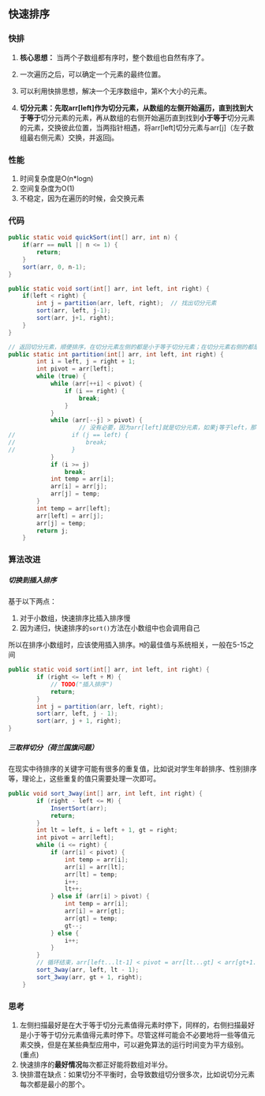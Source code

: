 ## 快速排序  

### 快排  

1. **核心思想：** 当两个子数组都有序时，整个数组也自然有序了。

2. 一次遍历之后，可以确定一个元素的最终位置。
3. 可以利用快排思想，解决一个无序数组中，第K个大小的元素。
4. **切分元素：**先取arr[left]作为切分元素，从数组的左侧开始遍历，直到找到**大于等于**切分元素的元素，再从数组的右侧开始遍历直到找到**小于等于**切分元素的元素，交换彼此位置，当两指针相遇，将arr[left]切分元素与arr[j]（左子数组最右侧元素）交换，并返回j。


### 性能  

1. 时间复杂度是O(n*logn)
2. 空间复杂度为O(1)
3. 不稳定，因为在遍历的时候，会交换元素


### 代码  

```java
public static void quickSort(int[] arr, int n) {
	if(arr == null || n <= 1) {
		return;
	}
	sort(arr, 0, n-1);
}

public static void sort(int[] arr, int left, int right) {
	if(left < right) {
		int j = partition(arr, left, right);  // 找出切分元素
		sort(arr, left, j-1);
		sort(arr, j+1, right);
	}
}

// 返回切分元素，顺便排序，在切分元素左侧的都是小于等于切分元素；在切分元素右侧的都是大于等于切分元素
public static int partition(int[] arr, int left, int right) {
        int i = left, j = right + 1;
        int pivot = arr[left];
        while (true) {
            while (arr[++i] < pivot) {
                if (i == right) {
                    break;
                }
            }
            while (arr[--j] > pivot) {
            		// 没有必要，因为arr[left]就是切分元素，如果j等于left，那么arr[j]=pivot
//                if (j == left) {
//                    break;
//                }
            }
            if (i >= j)
                break;
            int temp = arr[i];
            arr[i] = arr[j];
            arr[j] = temp;
        }
        int temp = arr[left];
        arr[left] = arr[j];
        arr[j] = temp;
        return j;
    }

```   

### 算法改进  

##### 切换到插入排序

基于以下两点：

1. 对于小数组，快速排序比插入排序慢
2. 因为递归，快速排序的`sort()`方法在小数组中也会调用自己


所以在排序小数组时，应该使用插入排序。`M`的最佳值与系统相关，一般在5-15之间  

```java
public static void sort(int[] arr, int left, int right) {
        if (right <= left + M) {
            // TODO("插入排序")
            return;
        }
        int j = partition(arr, left, right);
        sort(arr, left, j - 1);
        sort(arr, j + 1, right);
}
```  

##### 三取样切分（荷兰国旗问题）

在现实中待排序的关键字可能有很多的重复值，比如说对学生年龄排序、性别排序等，理论上，这些重复的值只需要处理一次即可。  

```java
public void sort_3way(int[] arr, int left, int right) {
        if (right - left <= M) {
            InsertSort(arr);
            return;
        }
        int lt = left, i = left + 1, gt = right;
        int pivot = arr[left];
        while (i <= right) {
            if (arr[i] < pivot) {
                int temp = arr[i];
                arr[i] = arr[lt];
                arr[lt] = temp;
                i++;
                lt++;
            } else if (arr[i] > pivot) {
                int temp = arr[i];
                arr[i] = arr[gt];
                arr[gt] = temp;
                gt--;
            } else {
                i++;
            }
        }
        // 循环结束，arr[left...lt-1] < pivot = arr[lt...gt] < arr[gt+1...right]
        sort_3way(arr, left, lt - 1);
        sort_3way(arr, gt + 1, right);
    }
```

### 思考  

1. 左侧扫描最好是在大于等于切分元素值得元素时停下，同样的，右侧扫描最好是小于等于切分元素值得元素时停下。尽管这样可能会不必要地将一些等值元素交换，但是在某些典型应用中，可以避免算法的运行时间变为平方级别。(重点)
2. 快速排序的**最好情况**每次都正好能将数组对半分。
3. 快排潜在缺点：如果切分不平衡时，会导致数组切分很多次，比如说切分元素每次都是最小的那个。